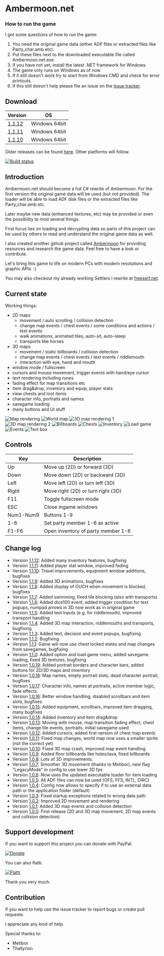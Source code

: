 # Ambermoon.net

### How to run the game

I got some questions of how to run the game:
1. You need the original game data (either ADF files or extracted files like Party_char.amb etc).
2. Put these files next to the downloaded executable file called Ambermoon.net.exe.
3. If you have not yet, install the latest .NET framework for Windows.
4. The game only runs on Windows as of now.
5. If it still doesn't work try to start from Windows CMD and check for error printouts.
6. If this still doesn't help please file an issue on the [Issue tracker](https://github.com/Pyrdacor/Ambermoon.net/issues).

## Download

Version | OS
--- | ---
[1.1.12](https://github.com/Pyrdacor/Ambermoon.net/releases/download/v1.1.12/Ambermoon.net-Windows.zip) | Windows 64bit
[1.1.11](https://github.com/Pyrdacor/Ambermoon.net/releases/download/v1.1.11/Ambermoon.net-Windows.zip) | Windows 64bit
[1.1.10](https://github.com/Pyrdacor/Ambermoon.net/releases/download/v1.1.10/Ambermoon.net-Windows.zip) | Windows 64bit

Older releases can be found [here](https://github.com/Pyrdacor/Ambermoon.net/releases). Other platforms will follow.

[![Build status](https://ci.appveyor.com/api/projects/status/cr6temgl1vknho6t?svg=true)](https://ci.appveyor.com/project/Pyrdacor/ambermoon-net)


## Introduction

Ambermoon.net should become a full C# rewrite of Ambermoon. For the first version the original game data will be used (but not provided). The loader will be able to load ADF disk files or the extracted files like Party_char.amb etc.

Later maybe new data (enhanced textures, etc) may be provided or even the possibility to mod several things.

First focus lies on loading and decrypting data so parts of this project can be used by others to read and understand the original game data as well.

I also created another github project called [Ambermoon](https://github.com/Pyrdacor/Ambermoon) for providing resources and research the game data. Feel free to have a look or contribute.

Let's bring this game to life on modern PCs with modern resolutions and graphic APIs. :)

You may also checkout my already working Settlers I rewrite at [freeserf.net](https://github.com/Pyrdacor/freeserf.net).


## Current state

Working things:
- 2D maps
	- movement / auto scrolling / collision detection
	- change map events / chest events / some conditions and actions / text events
	- walk animations, animated tiles, auto-sit, auto-sleep
	- transports like horses
- 3D maps
	- movement / static billboards / collision detection
	- change map events / chest events / text events / riddlemouth
	- interaction with eye, hand and mouth
- window mode / fullscreen
- cursors and mouse movement, trigger events with hand/eye cursor
- text rendering including runes
- fading effect for map transitions etc
- item drag&drop, inventory and equip, player stats
- view chests and loot items
- character info, portraits and names
- savegame loading
- many buttons and UI stuff

![Map rendering](https://github.com/Pyrdacor/Ambermoon.net/raw/master/Screenshots/MapRendering1.png "Map rendering")
![World map](https://github.com/Pyrdacor/Ambermoon.net/raw/master/Screenshots/MapRendering2.png "World map")
![3D map rendering 1](https://github.com/Pyrdacor/Ambermoon.net/raw/master/Screenshots/Map3D1.png "3D map rendering 1")
![3D map rendering 2](https://github.com/Pyrdacor/Ambermoon.net/raw/master/Screenshots/Map3D2.png "3D map rendering 2")
![Billboards](https://github.com/Pyrdacor/Ambermoon.net/raw/master/Screenshots/Billboards1.png "Billboards")
![Chests](https://github.com/Pyrdacor/Ambermoon.net/raw/master/Screenshots/Chests.png "Chests")
![Inventory](https://github.com/Pyrdacor/Ambermoon.net/raw/master/Screenshots/Inventory.png "Inventory")
![Load game](https://github.com/Pyrdacor/Ambermoon.net/raw/master/Screenshots/LoadWindow.png "Load game")
![Events](https://github.com/Pyrdacor/Ambermoon.net/raw/master/Screenshots/EventBox.png "Events")
![Text box](https://github.com/Pyrdacor/Ambermoon.net/raw/master/Screenshots/DecisionBox.png "Text box")


## Controls

Key | Description
--- | ---
Up | Move up (2D) or forward (3D)
Down | Move down (2D) or backward (3D)
Left | Move left (2D) or turn left (3D)
Right | Move right (2D) or turn right (3D)
F11 | Toggle fullscreen mode
ESC | Close ingame windows
Num1-Num9 | Buttons 1-9
1-6 | Set party member 1-6 as active
F1-F6 | Open inventory of party member 1-6


## Change log

- Version [1.1.12](https://github.com/Pyrdacor/Ambermoon.net/releases/tag/v1.1.12): Added many inventory features, bugfixing
- Version [1.1.11](https://github.com/Pyrdacor/Ambermoon.net/releases/tag/v1.1.11): Added player stat window, improved fading
- Version [1.1.10](https://github.com/Pyrdacor/Ambermoon.net/releases/tag/v1.1.10): Travel improvements, equipment window additions, bugfixes
- Version [1.1.9](https://github.com/Pyrdacor/Ambermoon.net/releases/tag/v1.1.9): Added 3D animations, bugfixes
- Version [1.1.8](https://github.com/Pyrdacor/Ambermoon.net/releases/tag/v1.1.8): Added display of OUCH when movement is blocked, bugfixes
- Version [1.1.7](https://github.com/Pyrdacor/Ambermoon.net/releases/tag/v1.1.7): Added swimming, fixed tile blocking (also with transports)
- Version [1.1.6](https://github.com/Pyrdacor/Ambermoon.net/releases/tag/v1.1.6): Added dice100 event, added trigger condition for text popups, numpad arrows in 3D now work as in original game
- Version [1.1.5](https://github.com/Pyrdacor/Ambermoon.net/releases/tag/v1.1.5): Added text inputs (e.g. for riddlemouth), improved transport handling
- Version [1.1.4](https://github.com/Pyrdacor/Ambermoon.net/releases/tag/v1.1.4): Added 3D map interaction, riddlemouths and transports, bugfixing
- Version [1.1.3](https://github.com/Pyrdacor/Ambermoon.net/releases/tag/v1.1.3): Added text, decision and event popups, bugfixing
- Version [1.1.2](https://github.com/Pyrdacor/Ambermoon.net/releases/tag/v1.1.2): Bugfixing
- Version [1.1.1](https://github.com/Pyrdacor/Ambermoon.net/releases/tag/v1.1.1): Game will now use chest locked states and map changes from savegames, bugfixing
- Version [1.1.0](https://github.com/Pyrdacor/Ambermoon.net/releases/tag/v1.1.0): Added option and load game menu, added savegame loading, fixed 3D textures, bugfixing
- Version [1.0.19](https://github.com/Pyrdacor/Ambermoon.net/releases/tag/v1.0.19): Added portrait borders and character bars, added buttons for 2D/3D maps and inventory
- Version [1.0.18](https://github.com/Pyrdacor/Ambermoon.net/releases/tag/v1.0.18): Map names, empty portrait slots, dead character portrait, bugfixes
- Version [1.0.17](https://github.com/Pyrdacor/Ambermoon.net/releases/tag/v1.0.17): Character info, names at portraits, active member logic, fade effects
- Version [1.0.16](https://github.com/Pyrdacor/Ambermoon.net/releases/tag/v1.0.16): Better window handling, disabled scrollbars and item slots, bugfixes
- Version [1.0.15](https://github.com/Pyrdacor/Ambermoon.net/releases/tag/v1.0.15): Added equipment, scrollbars, improved item dragging, many bugfixes
- Version [1.0.14](https://github.com/Pyrdacor/Ambermoon.net/releases/tag/v1.0.14): Added inventory and item drag&drop
- Version [1.0.13](https://github.com/Pyrdacor/Ambermoon.net/releases/tag/v1.0.13): Moving with mouse, map transition fading effect, chest items, change tile events, portraits, initial savegame used
- Version [1.0.12](https://github.com/Pyrdacor/Ambermoon.net/releases/tag/v1.0.12): Added cursors, added first version of chest map events
- Version [1.0.11](https://github.com/Pyrdacor/Ambermoon.net/releases/tag/v1.0.11): Fixed map changes, world map now uses a smaller sprite (not the correct yet)
- Version [1.0.10](https://github.com/Pyrdacor/Ambermoon.net/releases/tag/v1.0.10): Fixed 3D map crash, improved map event handling
- Version [1.0.9](https://github.com/Pyrdacor/Ambermoon.net/releases/tag/v1.0.9): Added floor billboards like holes/lava, fixed billboards
- Version [1.0.8](https://github.com/Pyrdacor/Ambermoon.net/releases/tag/v1.0.8): Lots of 3D improvements.
- Version [1.0.7](https://github.com/Pyrdacor/Ambermoon.net/releases/tag/v1.0.7): Smoother 3D movement (thanks to Metibor), new flag "LegacyMode" in config to use lower 3D fps
- Version [1.0.6](https://github.com/Pyrdacor/Ambermoon.net/releases/tag/v1.0.6): Now uses the updated executable loader for item loading
- Version [1.0.5](https://github.com/Pyrdacor/Ambermoon.net/releases/tag/v1.0.5): All ADF files can now be used (OFS, FFS, INTL, DIRC)
- Version [1.0.4](https://github.com/Pyrdacor/Ambermoon.net/releases/tag/v1.0.4): Config now allows to specify if to use an external data path or the application folder (default)
- Version [1.0.3](https://github.com/Pyrdacor/Ambermoon.net/releases/tag/v1.0.3): Fixed startup exceptions related to wrong data path
- Version [1.0.2](https://github.com/Pyrdacor/Ambermoon.net/releases/tag/v1.0.2): Improved 2D movement and rendering
- Version [1.0.1](https://github.com/Pyrdacor/Ambermoon.net/releases/tag/v1.0.1): Added 3D map events and collision detection
- Version [1.0.0](https://github.com/Pyrdacor/Ambermoon.net/releases/tag/v1.0.0): First release (2D and 3D map movement, 2D map events and collision detection)


## Support development

If you want to support this project you can donate with PayPal.

[![Donate](https://img.shields.io/badge/Donate-PayPal-green.svg)](https://www.paypal.com/cgi-bin/webscr?cmd=_s-xclick&hosted_button_id=76DV5MK5GNEMS&source=url)

You can also flattr.

[![Flattr](http://api.flattr.com/button/flattr-badge-large.png)](https://flattr.com/submit/auto?user_id=Pyrdacor&url=https://github.com/Pyrdacor/Ambermoon.net&title=Ambermoon.net&language=C#&tags=github&category=software)

Thank you very much.


## Contribution

If you want to help use the issue tracker to report bugs or create pull requests.

I appreciate any kind of help.

Special thanks to:
- Metibor
- Thallyrion

